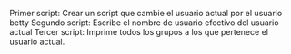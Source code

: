 Primer script: Crear un script que cambie el usuario actual por el usuario betty
Segundo script: Escribe el nombre de usuario efectivo del usuario actual
Tercer script: Imprime todos los grupos a los que pertenece el usuario actual.
